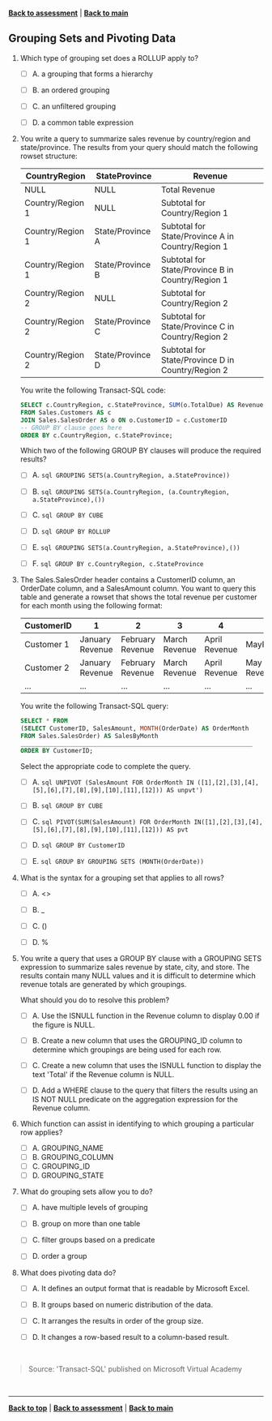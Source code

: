 
<a id="top" />

<br/>


[**Back to assessment**](./assessment.md) |   [**Back to main**](../README.md) 

## Grouping Sets and Pivoting Data


1. Which type of grouping set does a ROLLUP apply to?

    - [ ] A. 	a grouping that forms a hierarchy
    - [ ] B. 	an ordered grouping
    - [ ] C. 	an unfiltered grouping
    - [ ] D. 	a common table expression
	
 	

2. You write a query to summarize sales revenue by country/region and state/province. The results from your query should match the following rowset structure:

    | CountryRegion  		|	StateProvince    	|	Revenue |
    |  --- | --- | --- |
    |NULL				|	NULL				|	Total Revenue |
    | Country/Region 1	|	NULL				|	Subtotal for Country/Region 1 |
    | Country/Region 1	|	State/Province A	|	Subtotal for State/Province A in Country/Region 1  |
    | Country/Region 1	|	State/Province B	|	Subtotal for State/Province B in Country/Region 1 |
    | Country/Region 2	|	NULL				|	Subtotal for Country/Region 2 |
    | Country/Region 2	|	State/Province C	|	Subtotal for State/Province C in Country/Region 2 |
    | Country/Region 2	|	State/Province D	|	Subtotal for State/Province D in Country/Region 2 |

    You write the following Transact-SQL code:

    ```sql
    SELECT c.CountryRegion, c.StateProvince, SUM(o.TotalDue) AS Revenue
    FROM Sales.Customers AS c
    JOIN Sales.SalesOrder AS o ON o.CustomerID = c.CustomerID
    -- GROUP BY clause goes here
    ORDER BY c.CountryRegion, c.StateProvince;

    ```

    Which two of the following GROUP BY clauses will produce the required results?

    - [ ] A. 	```sql GROUPING SETS(a.CountryRegion, a.StateProvince)) ```
    - [ ] B. 	```sql GROUPING SETS(a.CountryRegion, (a.CountryRegion, a.StateProvince),()) ```
    - [ ] C. 	```sql GROUP BY CUBE ```
    - [ ] D. 	```sql GROUP BY ROLLUP ```
    - [ ] E. 	```sql GROUPING SETS(a.CountryRegion, a.StateProvince),()) ```
    - [ ] F. 	```sql GROUP BY c.CountryRegion, c.StateProvince ```

	
3. The Sales.SalesOrder header contains a CustomerID column, an OrderDate column, and a SalesAmount column. You want to query this table and generate a rowset that shows the total revenue per customer for each month using the following format:

    | CustomerID	|	1		|	2		|	3		|	4		|	5		|	6		|	…  | 12 | 
    |  ----         | ---        | ---      | ----      | ----      | ----      | ----      | ---- | ----     | 
    | Customer 1	| January Revenue | February Revenue	| March Revenue	| April	Revenue	| MayRevenue | June	Revenue	| …  | December Revenue |
    | Customer 2	| January Revenue	| February Revenue	| March Revenue	| April	Revenue	| May Revenue  | JuneRevenue	| …  | December Revenue |		
    |	...		    | 	...		        |	...		        |	...		    |	...		   |	...		    |	...		    |	... |	... | 

    You write the following Transact-SQL query:

    ```sql
    SELECT * FROM
    (SELECT CustomerID, SalesAmount, MONTH(OrderDate) AS OrderMonth
    FROM Sales.SalesOrder) AS SalesByMonth
    ________________________________________________________________
    ORDER BY CustomerID;
    ```
 
    Select the appropriate code to complete the query.

    - [ ] A. 	```sql UNPIVOT (SalesAmount FOR OrderMonth IN ([1],[2],[3],[4],[5],[6],[7],[8],[9],[10],[11],[12])) AS unpvt') ```
    - [ ] B. 	```sql GROUP BY CUBE ```
    - [ ] C. 	```sql PIVOT(SUM(SalesAmount) FOR OrderMonth IN([1],[2],[3],[4],[5],[6],[7],[8],[9],[10],[11],[12])) AS pvt ```
    - [ ] D. 	```sql GROUP BY CustomerID ```
    - [ ] E. 	```sql GROUP BY GROUPING SETS (MONTH(OrderDate)) ```

	
	
	
4. What is the syntax for a grouping set that applies to all rows?

    - [ ] A. 	<>
    - [ ] B. 	_
    - [ ] C. 	()
    - [ ] D. 	%


5. You write a query that uses a GROUP BY clause with a GROUPING SETS expression to summarize sales revenue by state, city, and store. The results contain many NULL values and it is difficult to determine which revenue totals are generated by which groupings.

    What should you do to resolve this problem?
    - [ ] A. 	Use the ISNULL function in the Revenue column to display 0.00 if the figure is NULL.
    - [ ] B. 	Create a new column that uses the GROUPING_ID column to determine which groupings are being used for each row.
    - [ ] C. 	Create a new column that uses the ISNULL function to display the text 'Total' if the Revenue column is NULL.
    - [ ] D. 	Add a WHERE clause to the query that filters the results using an IS NOT NULL predicate on the aggregation expression for the Revenue column.
        

6. Which function can assist in identifying to which grouping a particular row applies?

    - [ ] A. 	GROUPING_NAME
    - [ ] B. 	GROUPING_COLUMN
    - [ ] C. 	GROUPING_ID
    - [ ] D. 	GROUPING_STATE
	
7. What do grouping sets allow you to do?

    - [ ] A. 	have multiple levels of grouping
    - [ ] B. 	group on more than one table
    - [ ] C. 	filter groups based on a predicate
    - [ ] D. 	order a group
	

8. What does pivoting data do?

    - [ ] A. 	It defines an output format that is readable by Microsoft Excel.
    - [ ] B. 	It groups based on numeric distribution of the data.
    - [ ] C. 	It arranges the results in order of the group size.
    - [ ] D. 	It changes a row-based result to a column-based result.



<br/>

> Source: 'Transact-SQL' published on Microsoft Virtual Academy

<br/>

------

[**Back to top**](#top) | [**Back to assessment**](./assessment.md) | [**Back to main**](../README.md) 